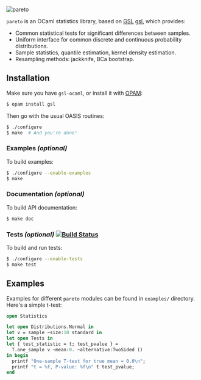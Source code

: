![pareto](http://upload.wikimedia.org/wikipedia/commons/5/55/Vilfredo_F._D._Pareto.jpg)

`pareto` is an OCaml statistics library, based on [GSL] [gsl], which provides:

* Common statistical tests for significant differences between samples.
* Uniform interface for common discrete and continuous probability distributions.
* Sample statistics, quantile estimation, kernel density estimation.
* Resampling methods: jackknife, BCa bootstrap.

[gsl]: http://www.gnu.org/software/gsl

Installation
------------

Make sure you have `gsl-ocaml`, or install it with [OPAM](http://opam.ocamlpro.com):

```bash
$ opam install gsl
```

Then go with the usual OASIS routines:

```bash
$ ./configure
$ make  # And you're done!
```

### Examples _(optional)_

To build examples:

```bash
$ ./configure --enable-examples
$ make
```

### Documentation _(optional)_

To build API documentation:

```bash
$ make doc
```

### Tests _(optional)_ [![Build Status][travis-img]][travis]

To build and run tests:

```bash
$ ./configure --enable-tests
$ make test
```

[travis]: http://travis-ci.org/superbobry/pareto
[travis-img]: https://secure.travis-ci.org/superbobry/pareto.png

Examples
--------

Examples for different `pareto` modules can be found in `examples/`
directory. Here's a simple t-test:

```ocaml
open Statistics

let open Distributions.Normal in
let v = sample ~size:10 standard in
let open Tests in
let { test_statistic = t; test_pvalue } =
  T.one_sample v ~mean:0. ~alternative:TwoSided ()
in begin
  printf "One-sample T-test for true mean = 0.0\n";
  printf "t = %f, P-value: %f\n" t test_pvalue;
end
```
